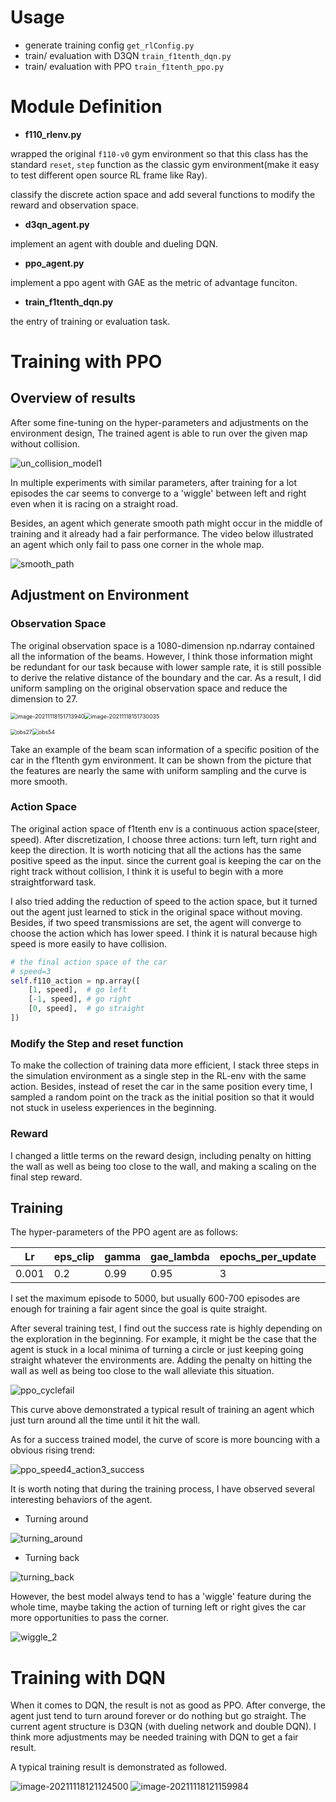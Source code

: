 # Usage

- generate training config `get_rlConfig.py`
- train/ evaluation with D3QN  `train_f1tenth_dqn.py`
- train/ evaluation with PPO `train_f1tenth_ppo.py`

# Module Definition

- **f110_rlenv.py**

wrapped the original `f110-v0` gym environment so that this class has the standard `reset`, `step` function as the classic gym environment(make it easy to test different open source RL frame like Ray). 

classify the discrete action space and add several functions to modify the reward and observation space.

- **d3qn_agent.py**

implement an agent with double and dueling DQN.

- **ppo_agent.py**

implement a ppo agent with GAE as the metric of advantage funciton. 

- **train_f1tenth_dqn.py**

the entry of training or evaluation task.



# Training with PPO

## Overview of results

After some fine-tuning on the hyper-parameters and adjustments on the environment design,  The trained agent is able to run over the given map without collision. 

<img src=".\examples\RL_example\result\others\un_collision_model1.gif" alt="un_collision_model1"  />

In multiple experiments with similar parameters, after training for a lot episodes the car seems to converge to a 'wiggle' between left and right even when it is racing on a straight road.

Besides, an agent which generate smooth path might occur in the middle of training and it already had a fair performance. The video below illustrated an agent which only fail to pass one corner in the whole map. 

<img src=".\examples\RL_example\result\others\smooth_path.gif" alt="smooth_path"  />



## Adjustment on Environment

### Observation Space

The original observation space is a 1080-dimension np.ndarray contained all the information of the beams. However, I think those information might be redundant for our task because with lower sample rate, it is still possible to derive the relative distance of the boundary and the car. As a result, I did uniform sampling on the original observation space and reduce the dimension to 27.

<img src=".\examples\RL_example\result\ddqn\image\obs108" alt="image-20211118151713940" style="zoom:63%;" /><img src=".\examples\RL_example\result\ddqn\image\obs1080" alt="image-20211118151730035" style="zoom:63%;" />

<img src=".\examples\RL_example\result\others\obs27.PNG" alt="obs27" style="zoom:61%;" /><img src=".\examples\RL_example\result\others\obs54.PNG" alt="obs54" style="zoom: 63%;" />

Take an example of the beam scan information of a specific position of the car in the f1tenth gym environment. It can be shown from the picture that the features are nearly the same with uniform sampling and the curve is more smooth.



### Action Space

The original action space of f1tenth env is a continuous action space(steer, speed). After discretization, I choose three actions: turn left, turn right and keep the direction. It is worth noticing that all the actions has the same positive speed as the input. since the current goal is keeping the car on the right track without collision, I think it is useful to begin with a more straightforward task.

I also tried adding the reduction of speed to the action space, but it turned out the agent just learned to stick in the original space without moving. Besides, if  two speed transmissions are set, the agent will converge to choose the action which has lower speed. I think it is natural because high speed is more easily to have collision.

```python
# the final action space of the car
# speed=3
self.f110_action = np.array([
    [1, speed],  # go left
    [-1, speed], # go right
    [0, speed],  # go straight
])
```



### Modify the Step and reset function

To make the collection of training data more efficient, I stack three steps in the simulation environment as a single step in the RL-env with the same action. Besides, instead of reset the car in the same position every time, I sampled a random point on the track as the initial position so that it would not stuck in useless experiences in the beginning.



### Reward

I changed a little terms on the reward design, including penalty on hitting the wall as well as being too close to the wall, and making a scaling on the final step reward.



## Training

 The hyper-parameters of the PPO agent are as follows:

| Lr    | eps_clip | gamma | gae_lambda | epochs_per_update | step_per_update | episode |
| ----- | -------- | ----- | ---------- | ----------------- | --------------- | ------- |
| 0.001 | 0.2      | 0.99  | 0.95       | 3                 | 100             | 5000    |

I set the maximum episode to 5000, but usually 600-700 episodes are enough for training a fair agent since the goal is quite straight.

After several training test, I find out the success rate is highly depending on the exploration in the beginning. For example, it might be the case that the agent is stuck in a local minima of turning a circle or just keeping going straight whatever the environments are. Adding the penalty on hitting the wall as well as being too close to the wall alleviate this situation.

<img src=".\examples\RL_example\result\others\ppo_cyclefail.PNG" alt="ppo_cyclefail"  />

This curve above demonstrated a typical result of training an agent which just turn around all the time until it hit the wall.

 As for a success trained model, the curve of score is more bouncing with a obvious rising trend:

<img src=".\examples\RL_example\result\others\ppo_speed4_action3_success.PNG" alt="ppo_speed4_action3_success"  />

It is worth noting that during the training process, I have observed several interesting behaviors of the agent.

- Turning around

<img src=".\examples\RL_example\result\others\turning_around.gif" alt="turning_around"  />

- Turning back

<img src=".\examples\RL_example\result\others\turning_back.gif" alt="turning_back"  />

However, the best model always tend to has a 'wiggle' feature during the whole time, maybe taking the action of turning left or right gives the car more opportunities to pass the corner.

<img src="D:\Code_Projects\f1tenth_gym\examples\RL_example\result\others\wiggle_2.gif" alt="wiggle_2"  />





# Training with DQN

When it comes to DQN, the result is not as good as PPO. After converge, the agent just tend to turn around forever or do nothing but go straight. The current agent structure is D3QN (with dueling network and double DQN). I think more adjustments may be needed training with DQN to get a fair result.

A typical training result is demonstrated as followed. 

<img src=".\examples\RL_example\result\ddqn\image\reward" alt="image-20211118121124500"  />

 

<img src=".\examples\RL_example\result\ddqn\image\loss" alt="image-20211118121159984"  />

